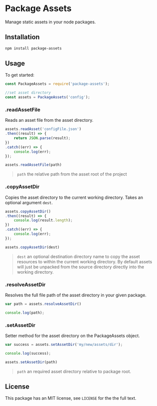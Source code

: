 # Package Assets

Manage static assets in your node packages. 

## Installation

```sh
npm install package-assets
```

## Usage
To get started:

```js
const PackageAssets = require('package-assets');

//set asset directory
const assets = PackageAssets('config');
```

### .readAssetFile
Reads an asset file from the asset directory.

```js
assets.readAsset('configFile.json')
.then((result) => {
    return JSON.parse(result);
})
.catch((err) => {
    console.log(err);
});
```

```js
assets.readAssetFile(path)
```

>`path` the relative path from the asset root of the project  


### .copyAssetDir
Copies the asset directory to the current working directory. Takes an optional argument `dest`. 

```js
assets.copyAssetDir()
.then((result) => {
    console.log(result.length);
})
.catch((err) => {
    console.log(err);
});
```

```js
assets.copyAssetDir(dest)
```

>`dest` an optional destination directory name to copy the asset resources to within the current working directory. By default assets will just be unpacked from the source directory directly into the working directory.

### .resolveAssetDir
Resolves the full file path of the asset directory in your given package.

```js
var path = assets.resolveAssetDir()

console.log(path);
```

### .setAssetDir
Setter method for the asset directory on the PackageAssets object.

```js
var success = assets.setAssetDir('my/new/assets/dir');

console.log(success);
```

```js
assets.setAssetDir(path)
```

>`path` an required asset directory relative to package root.

## License

This package has an MIT license, see `LICENSE` for the the full text.
